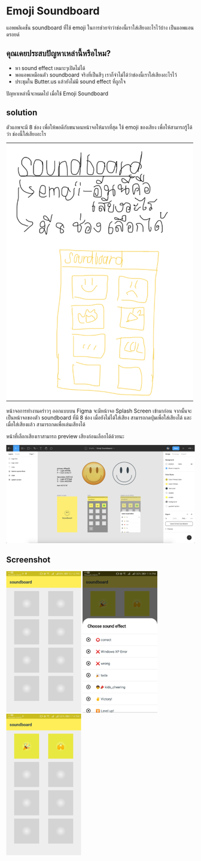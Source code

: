 # Emoji Soundboard
แอพพลิเคชั่น soundboard ที่ใช้ emoji ในการช่วยจำว่าช่องนี้เราใส่เสียงอะไรไว้บ้าง เป็นแอพแอนดรอยด์

## คุณเคยประสบปัญหาเหล่านี้หรือไหม?
- หา sound effect เหมาะๆเปิดไม่ได้
- พอแอพเหมือนตัว soundboard จริงที่เป็นสีๆ เราก็จำไม่ได้ว่าข่องนี้เราใส่เสียงอะไรไว้
- ประชุมใน Butter.us แล้วยังไม่มี sound effect ที่ถูกใจ

ปัญหาเหล่านี้จะหมดไป เมื่อใช้ Emoji Soundboard

## solution
ตัวแอพจะมี 8 ช่อง เพื่อให้พอดีกับขนาดนหน้าจอให้มากที่สุด
ใช้ emoji ของเสียง เพื่อให้สามารถรู้ได้ว่า ช่องนี้ใส่เสียงอะไร

<img src="/readme/01_idea.png" width="500">

หน้าจอการทำงานคร่าวๆ ออกแบบบน Figma
จะมีหน้าจอ Splash Screen เข้ามาก่อน
จากนั้นจะเป็นหน้าจอของตัว soundboard ที่มี 8 ช่อง
เมื่อยังไม่ได้ใส่เสียง สามารถกดปุ่มเพื่อใส่เสียงได้
และเมื่อใส่เสียงแล้ว สามารถกดเพื่อเล่นเสียงได้

หน้าที่เลือกเสียงเราสามารถ preview เสียงก่อนเลือกได้ด้วยนะ

![figma](/readme/02_figma_design.png)

## Screenshot

<img src="/readme/03_screen_shot_empty.png" width="200">
<img src="/readme/04_screen_shot_choose_sound.png" width="200">
<img src="/readme/05_screen_shot_pad.png" width="200">